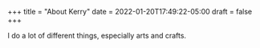 +++
title = "About Kerry"
date = 2022-01-20T17:49:22-05:00
draft = false
+++

I do a lot of different things, especially arts and crafts. 